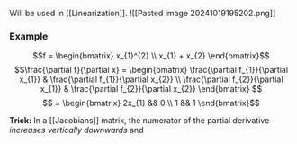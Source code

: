 Will be used in [[Linearization]].
![[Pasted image 20241019195202.png]]
### Example 
$$f = \begin{bmatrix} x_{1}^{2} \\ x_{1} + x_{2} \end{bmatrix}$$
$$\frac{\partial f}{\partial x} =  \begin{bmatrix} \frac{\partial f_{1}}{\partial x_{1}} & \frac{\partial f_{1}}{\partial x_{2}} \\ \frac{\partial f_{2}}{\partial x_{1}} & \frac{\partial f_{2}}{\partial x_{2}} \end{bmatrix} $$
$$ = \begin{bmatrix} 2x_{1} && 0 \\ 1 && 1  \end{bmatrix}$$

**Trick:** In a [[Jacobians]] matrix, the numerator of the partial derivative *increases vertically downwards* and 